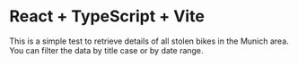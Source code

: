 # React + TypeScript + Vite

This is a simple test to retrieve details of all stolen bikes in the Munich area.
You can filter the data by title case or by date range.
